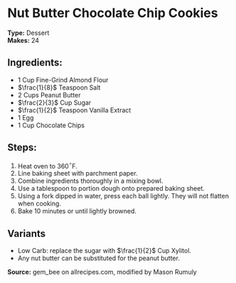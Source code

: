 # Nut Butter Chocolate Chip Cookies

**Type:** Dessert\
**Makes:** 24

## Ingredients:
- 1 Cup Fine-Grind Almond Flour
- $\frac{1}{8}$ Teaspoon Salt
- 2 Cups Peanut Butter
- $\frac{2}{3}$ Cup Sugar
- $\frac{1}{2}$ Teaspoon Vanilla Extract
- 1 Egg
- 1 Cup Chocolate Chips

## Steps:
1. Heat oven to 360$^\circ$F.
2. Line baking sheet with parchment paper.
3. Combine ingredients thoroughly in a mixing bowl.
4. Use a tablespoon to portion dough onto prepared baking sheet.
5. Using a fork dipped in water, press each ball lightly. They will not flatten when cooking.
6. Bake 10 minutes or until lightly browned.

## Variants
- Low Carb: replace the sugar with $\frac{1}{2}$ Cup Xylitol.
- Any nut butter can be substituted for the peanut butter.

**Source:** gem_bee on allrecipes.com, modified by Mason Rumuly

